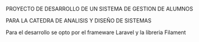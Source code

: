 PROYECTO DE DESARROLLO DE UN SISTEMA DE GESTION DE ALUMNOS

PARA LA CATEDRA DE ANALISIS Y DISEÑO DE SISTEMAS

Para el desarrollo se opto por el frameware Laravel y la libreria Filament